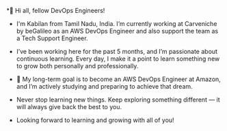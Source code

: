 *👋 Hi all, fellow DevOps Engineers!

* I'm Kabilan from Tamil Nadu, India. I’m currently working at Carveniche by beGalileo as an AWS DevOps Engineer and also support the team as a Tech Support Engineer.

* I’ve been working here for the past 5 months, and I’m passionate about continuous learning. Every day, I make it a point to learn something new to grow both personally and professionally.

* 👀 My long-term goal is to become an AWS DevOps Engineer at Amazon, and I’m actively studying and preparing to achieve that dream.

* Never stop learning new things. Keep exploring something different — it will always give back the best to you.

* Looking forward to learning and growing with all of you!

<!---
Kabilan2370/Kabilan2370 is a ✨ special ✨ repository because its `README.md` (this file) appears on your GitHub profile.
You can click the Preview link to take a look at your changes.
--->
